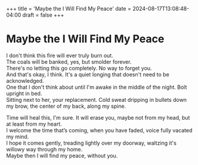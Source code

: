 +++
title = 'Maybe the I Will Find My Peace'
date = 2024-08-17T13:08:48-04:00
draft = false
+++

# Maybe the I Will Find My Peace

I don't think this fire will ever truly burn out.  
The coals will be banked, yes, but smolder forever.  
There's no letting this go completely. No way to forget you.  
And that's okay, I think. It's a quiet longing that doesn't need to be acknowledged.  
One that I don't think about until I'm awake in the middle of the night. Bolt upright in bed.  
Sitting next to her, your replacement. Cold sweat dripping in bullets down my brow, the center of my back, along my spine.

Time will heal this, I'm sure. It will erase you, maybe not from my head, but at least from my heart.  
I welcome the time that’s coming, when you have faded, voice fully vacated my mind.  
I hope it comes gently, treading lightly over my doorway, waltzing it's willowy way through my home.  
Maybe then I will find my peace, without you.
